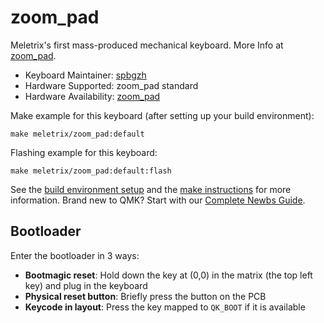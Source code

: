 # zoom_pad

Meletrix's first mass-produced mechanical keyboard.
More Info at [zoom_pad](https://meletrix.com/).

* Keyboard Maintainer: [spbgzh](https://github.com/spbgzh)
* Hardware Supported: zoom_pad standard
* Hardware Availability: [zoom_pad](https://meletrix.com/)

Make example for this keyboard (after setting up your build environment):

    make meletrix/zoom_pad:default

Flashing example for this keyboard:

    make meletrix/zoom_pad:default:flash

See the [build environment setup](https://docs.qmk.fm/#/getting_started_build_tools) and the [make instructions](https://docs.qmk.fm/#/getting_started_make_guide) for more information. Brand new to QMK? Start with our [Complete Newbs Guide](https://docs.qmk.fm/#/newbs).

## Bootloader

Enter the bootloader in 3 ways:
* **Bootmagic reset**: Hold down the key at (0,0) in the matrix (the top left key) and plug in the keyboard
* **Physical reset button**: Briefly press the button on the PCB
* **Keycode in layout**: Press the key mapped to `QK_BOOT` if it is available
